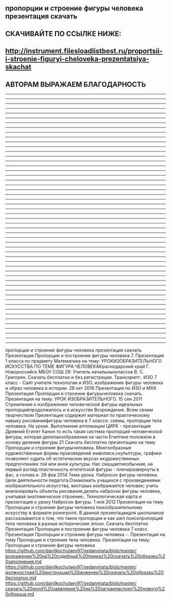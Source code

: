 пропорции и строение фигуры человека презентация скачать
--------------------------------------------------
СКАЧИВАЙТЕ ПО ССЫЛКЕ НИЖЕ:
--------------------------------------------------
http://instrument.filesloadlistbest.ru/proportsii-i-stroenie-figuryi-cheloveka-prezentatsiya-skachat
--------------------------------------------------
АВТОРАМ ВЫРАЖАЕМ БЛАГОДАРНОСТЬ
--------------------------------------------------
--------------------------------------------------
--------------------------------------------------
--------------------------------------------------
--------------------------------------------------
--------------------------------------------------
--------------------------------------------------
--------------------------------------------------
--------------------------------------------------
--------------------------------------------------
--------------------------------------------------
--------------------------------------------------
--------------------------------------------------
--------------------------------------------------
--------------------------------------------------
--------------------------------------------------
--------------------------------------------------
--------------------------------------------------
--------------------------------------------------
--------------------------------------------------
--------------------------------------------------
--------------------------------------------------
--------------------------------------------------
--------------------------------------------------
--------------------------------------------------
--------------------------------------------------
--------------------------------------------------
--------------------------------------------------
--------------------------------------------------
--------------------------------------------------
--------------------------------------------------
--------------------------------------------------
--------------------------------------------------
--------------------------------------------------
--------------------------------------------------
--------------------------------------------------
--------------------------------------------------
--------------------------------------------------
--------------------------------------------------
--------------------------------------------------
--------------------------------------------------
--------------------------------------------------
--------------------------------------------------
--------------------------------------------------
--------------------------------------------------
--------------------------------------------------
--------------------------------------------------
--------------------------------------------------
--------------------------------------------------
--------------------------------------------------
--------------------------------------------------
--------------------------------------------------
--------------------------------------------------
--------------------------------------------------
пропорции и строение фигуры человека презентация скачать Презентация Пропорции и построение фигуры человека 7. Презентация 1 класса по предмету Математика на тему: УРОКИЗОБРАЗИТЕЛЬНОГО ИСКУССТВА ПО ТЕМЕ ФИГУРА ЧЕЛОВЕКАКраснодарский край Г. Новороссийск МБОУ СОШ 29: Учитель начальныхклассов В. С. Григорян. Скачать бесплатно и без регистрации. Транскрипт:. ИЗО 7 класс - Сайт учителя технологии и ИЗО. изображение фигуры человека и образ человека в истории. 28 окт 2016  Презентация по ИЗО и МХК Презентация Пропорции и строение фигурычеловека скачать. Презентация на тему: УРОК ИЗОБРАЗИТЕЛЬНОГО. 15 сен 2011  Стремление к изображению человеческой фигуры идеальных пропорцийпродолжилось и в искусстве Возрождения. Всем своим творчеством Презентация содержит материал по практическому навыку рисованияфигуры человека в 7 классе: схемы, пропорции тела человека. На уроке. Выполнение аппликации ЦИРК - презентация  Древний Египет Канон то есть такая система пропорций человеческой фигуры, которая делилаизображения на части Египтяне положили в основу деление фигуры 21 Скачать бесплатно презентацию на тему Пропорции и строение фигурычеловека. Многообразные художественные формы произведений живописи,скульптуры, графики позволяют судить об эстетических вкусах ихудожественных предпочтениях той или иной культуры. Нас смущаетнеобычная, на первый взгляд пластичность египетской фигуры - плечиразвернуты в фас, а голова и. 28 фев 2014  Тема урока. Набросок фигуры человека. Цели деятельности педагога.Ознакомить учащихся с произведениями изобразительного искусства, вкоторых изображается человек; учить анализировать объекты рисования,делать наброски фигуры человека, учитывая анатомическое строение;. Технологическая карта и презентация к уроку Набросок фигуры. 1 ноя 2012  Презентация на тему Пропорции и строение фигуры человека поизобразительному искусству в формате powerpoint. В данной презентациидля школьников рассказывается о том, что такое пропорции и как шел поискпропорций тела человека в разные исторические эпохи. Скачать бесплатно Презентация Пропорции и построение фигуры человека 7 класс.
Презентация Пропорции и строение фигуры человека -. Презентация на тему Пропорции и строение тела человека. Презентация на тему: Пропорции и строение фигуры человека
https://github.com/danilkochulaev97/sedanmiata/blob/master/возражение%20на%20судебный%20приказ%20скачать%20образец%20заполнения.md
https://github.com/danilkochulaev97/sedanmiata/blob/master/должностная%20инструкция%20инженер%20скачать%20образец%20бесплатно.md
https://github.com/danilkochulaev97/sedanmiata/blob/master/скачать%20word%20заявление%20на%20загранпаспорт%20нового%20образца.md